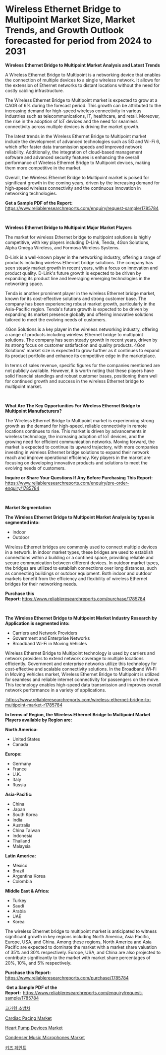 <p><h1>Wireless Ethernet Bridge to Multipoint Market Size, Market Trends, and Growth Outlook forecasted for period from 2024 to 2031</h1></p><p><strong>Wireless Ethernet Bridge to Multipoint Market Analysis and Latest Trends</strong></p>
<p><p>A Wireless Ethernet Bridge to Multipoint is a networking device that enables the connection of multiple devices to a single wireless network. It allows for the extension of Ethernet networks to distant locations without the need for costly cabling infrastructure.</p><p>The Wireless Ethernet Bridge to Multipoint market is expected to grow at a CAGR of 6% during the forecast period. This growth can be attributed to the increasing demand for high-speed wireless connectivity in various industries such as telecommunications, IT, healthcare, and retail. Moreover, the rise in the adoption of IoT devices and the need for seamless connectivity across multiple devices is driving the market growth.</p><p>The latest trends in the Wireless Ethernet Bridge to Multipoint market include the development of advanced technologies such as 5G and Wi-Fi 6, which offer faster data transmission speeds and improved network reliability. Additionally, the integration of cloud-based management software and advanced security features is enhancing the overall performance of Wireless Ethernet Bridge to Multipoint devices, making them more competitive in the market.</p><p>Overall, the Wireless Ethernet Bridge to Multipoint market is poised for significant growth in the coming years, driven by the increasing demand for high-speed wireless connectivity and the continuous innovation in networking technologies.</p></p>
<p><strong>Get a Sample PDF of the Report:&nbsp;</strong> <a href="https://www.reliableresearchreports.com/enquiry/request-sample/1785784">https://www.reliableresearchreports.com/enquiry/request-sample/1785784</a></p>
<p>&nbsp;</p>
<p><strong>Wireless Ethernet Bridge to Multipoint Major Market Players</strong></p>
<p><p>The market for wireless Ethernet bridge to multipoint solutions is highly competitive, with key players including D-Link, Tenda, 4Gon Solutions, Alpha Omega Wireless, and Formosa Wireless Systems.</p><p>D-Link is a well-known player in the networking industry, offering a range of products including wireless Ethernet bridge solutions. The company has seen steady market growth in recent years, with a focus on innovation and product quality. D-Link's future growth is expected to be driven by expanding its product line and leveraging emerging technologies in the networking space.</p><p>Tenda is another prominent player in the wireless Ethernet bridge market, known for its cost-effective solutions and strong customer base. The company has been experiencing robust market growth, particularly in the Asia-Pacific region. Tenda's future growth is expected to be driven by expanding its market presence globally and offering innovative solutions tailored to meet the evolving needs of customers.</p><p>4Gon Solutions is a key player in the wireless networking industry, offering a range of products including wireless Ethernet bridge to multipoint solutions. The company has seen steady growth in recent years, driven by its strong focus on customer satisfaction and quality products. 4Gon Solutions' market size is expected to grow further as it continues to expand its product portfolio and enhance its competitive edge in the marketplace.</p><p>In terms of sales revenue, specific figures for the companies mentioned are not publicly available. However, it is worth noting that these players have solid financial standings and robust customer bases, positioning them well for continued growth and success in the wireless Ethernet bridge to multipoint market.</p></p>
<p>&nbsp;</p>
<p><strong>What Are The Key Opportunities For Wireless Ethernet Bridge to Multipoint Manufacturers?</strong></p>
<p><p>The Wireless Ethernet Bridge to Multipoint market is experiencing strong growth as the demand for high-speed, reliable connectivity in remote locations continues to rise. This market is driven by advancements in wireless technology, the increasing adoption of IoT devices, and the growing need for efficient communication networks. Moving forward, the market is expected to continue its upward trajectory, with more companies investing in wireless Ethernet bridge solutions to expand their network reach and improve operational efficiency. Key players in the market are focusing on developing innovative products and solutions to meet the evolving needs of customers.</p></p>
<p><strong>Inquire or Share Your Questions If Any Before Purchasing This Report:</strong> <a href="https://www.reliableresearchreports.com/enquiry/pre-order-enquiry/1785784">https://www.reliableresearchreports.com/enquiry/pre-order-enquiry/1785784</a></p>
<p>&nbsp;</p>
<p><strong>Market Segmentation</strong></p>
<p><strong>The Wireless Ethernet Bridge to Multipoint Market Analysis by types is segmented into:</strong></p>
<p><ul><li>Indoor</li><li>Outdoor</li></ul></p>
<p><p>Wireless Ethernet bridges are commonly used to connect multiple devices in a network. In indoor market types, these bridges are used to establish connections within a building or a confined space, providing reliable and secure communication between different devices. In outdoor market types, the bridges are utilized to establish connections over long distances, such as connecting buildings or outdoor equipment. Both indoor and outdoor markets benefit from the efficiency and flexibility of wireless Ethernet bridges for their networking needs.</p></p>
<p><strong>Purchase this Report:&nbsp;</strong><a href="https://www.reliableresearchreports.com/purchase/1785784">https://www.reliableresearchreports.com/purchase/1785784</a></p>
<p>&nbsp;</p>
<p><strong>The Wireless Ethernet Bridge to Multipoint Market Industry Research by Application is segmented into:</strong></p>
<p><ul><li>Carriers and Network Providers</li><li>Government and Enterprise Networks</li><li>Broadband Wi-Fi in Moving Vehicles</li></ul></p>
<p><p>Wireless Ethernet Bridge to Multipoint technology is used by carriers and network providers to extend network coverage to multiple locations efficiently. Government and enterprise networks utilize this technology for cost-effective and scalable connectivity solutions. In the Broadband Wi-Fi in Moving Vehicles market, Wireless Ethernet Bridge to Multipoint is utilized for seamless and reliable internet connectivity for passengers on the move. This technology enables high-speed data transmission and improves overall network performance in a variety of applications.</p></p>
<p><a href="https://www.reliableresearchreports.com/wireless-ethernet-bridge-to-multipoint-market-r1785784">&nbsp;https://www.reliableresearchreports.com/wireless-ethernet-bridge-to-multipoint-market-r1785784</a></p>
<p><strong>In terms of Region, the Wireless Ethernet Bridge to Multipoint Market Players available by Region are:</strong></p>
<p>
    <p> <strong> North America: </strong>
        <ul>
            <li>United States</li>
            <li>Canada</li>
        </ul>
        </p> 
    <p> <strong> Europe: </strong>
        <ul>
            <li>Germany</li>
            <li>France</li>
            <li>U.K.</li>
            <li>Italy</li>
            <li>Russia</li>
        </ul>
        </p> 
    <p> <strong> Asia-Pacific: </strong>
        <ul>
            <li>China</li>
            <li>Japan</li>
            <li>South Korea</li>
            <li>India</li>
            <li>Australia</li>
            <li>China Taiwan</li>
            <li>Indonesia</li>
            <li>Thailand</li>
            <li>Malaysia</li>
        </ul>
        </p> 
    <p> <strong> Latin America: </strong>
        <ul>
            <li>Mexico</li>
            <li>Brazil</li>
            <li>Argentina Korea</li>
            <li>Colombia</li>
        </ul>
        </p> 
    <p> <strong> Middle East & Africa: </strong>
        <ul>
            <li>Turkey</li>
            <li>Saudi</li>
            <li>Arabia</li>
            <li>UAE</li>
            <li>Korea</li>
        </ul>
    </p>
    </p>
<p><p>The wireless Ethernet bridge to multipoint market is anticipated to witness significant growth in key regions including North America, Asia Pacific, Europe, USA, and China. Among these regions, North America and Asia Pacific are expected to dominate the market with a market share valuation of 35% and 30% respectively. Europe, USA, and China are also projected to contribute significantly to the market with market share percentages of 20%, 10%, and 5% respectively.</p></p>
<p><strong>Purchase this Report: </strong><a href="https://www.reliableresearchreports.com/purchase/1785784">https://www.reliableresearchreports.com/purchase/1785784</a></p>
<p>&nbsp;<strong>Get a Sample PDF of the Report:&nbsp;&nbsp;</strong><a href="https://www.reliableresearchreports.com/enquiry/request-sample/1785784">https://www.reliableresearchreports.com/enquiry/request-sample/1785784</a></p>
<p><strong></strong></p>
<p><p><a href="https://github.com/erwindropdead54/Market-Research-Report-List-1/blob/main/587267598884.md">고가형 소방차</a></p><p><a href="https://www.linkedin.com/pulse/cardiac-pacing-market-report-reveals-latest-trends-growth-opportunities-oc5kc">Cardiac Pacing Market</a></p><p><a href="https://www.linkedin.com/pulse/heart-pump-devices-market-research-report-its-history-forecast-1szrc">Heart Pump Devices Market</a></p><p><a href="https://github.com/shotows/Market-Research-Report-List-3/blob/main/condenser-music-microphones-market.md">Condenser Music Microphones Market</a></p><p><a href="https://github.com/kein8762/Market-Research-Report-List-1/blob/main/647561798883.md">키즈 페인트</a></p></p>